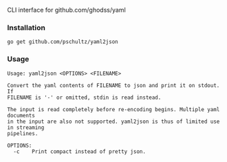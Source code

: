 CLI interface for github.com/ghodss/yaml

### Installation

    go get github.com/pschultz/yaml2json

### Usage

    Usage: yaml2json <OPTIONS> <FILENAME>

    Convert the yaml contents of FILENAME to json and print it on stdout. If
    FILENAME is '-' or omitted, stdin is read instead.

    The input is read completely before re-encoding begins. Multiple yaml documents
    in the input are also not supported. yaml2json is thus of limited use in streaming
    pipelines.

    OPTIONS:
      -c    Print compact instead of pretty json.
